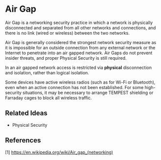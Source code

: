 # Air Gap

Air Gap is a networking security practice in which a network is physically disconnected and separated from all other networks and connections, and there is no link (wired or wireless) between the two networks.

Air Gap is generally considered the strongest network security measure as it is impossible for an outside connection from any external network or the Internet to penetrate into an air gapped network. Air Gaps do not prevent insider threats, and proper Physical Security is still required.

In an air gapped network access is restricted via **physical** disconnection and isolation, rather than logical isolation.

Some devices have active wireless radios (such as for Wi-Fi or Bluetooth), even when an active connection has not been established. For some high-security situations, it may be necessary to arrange TEMPEST shielding or Farraday cages to block all wireless traffic.

## Related Ideas

* Physical Security

## References

[1] https://en.wikipedia.org/wiki/Air_gap_(networking)
